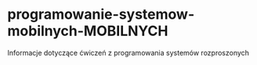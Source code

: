 # programowanie-systemow-mobilnych-MOBILNYCH
Informacje dotyczące ćwiczeń z programowania systemów rozproszonych
